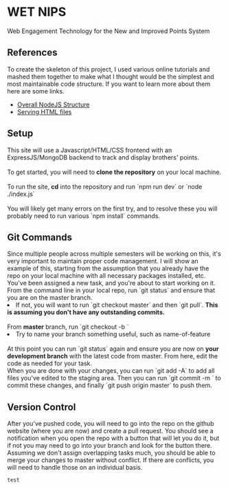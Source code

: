 # WET NIPS
Web Engagement Technology for the New and Improved Points System

<h2>References</h2>
To create the skeleton of this project, I used various online tutorials and mashed them together
to make what I thought would be the simplest and most maintainable code structure. If you want to learn more about them here are some links.
<ul>
  <li><a href=https://auth0.com/blog/create-a-simple-and-stylish-node-express-app/#Set-Up-Express-with-Node-js>Overall NodeJS Structure</a>
  <li><a href=https://www.digitalocean.com/community/tutorials/use-expressjs-to-deliver-html-files>Serving HTML files</a></li>
</ul>

<h2>Setup</h2>
This site will use a Javascript/HTML/CSS frontend with an ExpressJS/MongoDB backend to track and display brothers' points.<br></br>
To get started, you will need to <b>clone the repository</b> on your local machine.<br></br>
To run the site, <b>cd</b> into the repository and run `npm run dev` or `node ./index.js`<br></br>
You will likely get many errors on the first try, and to resolve these you will probably need to run various `npm install` commands.


<h2>Git Commands</h2>
Since multiple people across multiple semesters will be working on this, it's very important to maintain proper code management.
I will show an example of this, starting from the assumption that you already have the repo on your local machine with all necessary packages installed, etc.
<br>
You've been assigned a new task, and you're about to start working on it.<br>
From the command line in your local repo, run `git status` and ensure that you are on the master branch.
<li>If not, you will want to run `git checkout master` and then `git pull`. <b>This is assuming you don't have any outstanding commits.</b></li><br>
From <b>master</b> branch, run `git checkout -b <your-new-branch>`
<li>Try to name your branch something useful, such as name-of-feature</li><br>
At this point you can run `git status` again and ensure you are now on <b>your development branch</b> with the latest code from master. From here, edit the code
as needed for your task.<br>
When you are done with your changes, you can run `git add -A` to add all files you've edited to the staging area. Then you can run `git commit -m <message>`
to commit these changes, and finally `git push origin master` to push them.

<h2>Version Control</h2>
After you've pushed code, you will need to go into the repo on the github website (where you are now) and create a pull request. You should see a 
notification when you open the repo with a button that will let you do it, but if not you may need to go into your branch and look for the button there.
Assuming we don't assign overlapping tasks much, you should be able to merge your changes to master without conflict. If there are conflicts, you will need
to handle those on an individual basis.

```test```
